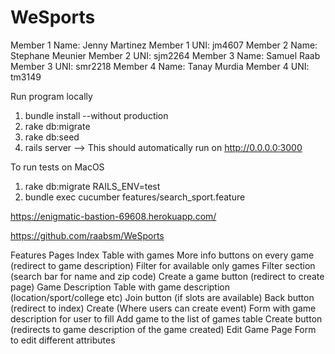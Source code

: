 # WeSports

Member 1 Name: Jenny Martinez
Member 1 UNI: jm4607
Member 2 Name: Stephane Meunier
Member 2 UNI: sjm2264
Member 3 Name: Samuel Raab
Member 3 UNI: smr2218
Member 4 Name: Tanay Murdia
Member 4 UNI: tm3149

Run program locally
1. bundle install --without production
2. rake db:migrate
3. rake db:seed
4. rails server
--> This should automatically run on http://0.0.0.0:3000

To run tests on MacOS
1. rake db:migrate RAILS_ENV=test
2. bundle exec cucumber features/search_sport.feature 

https://enigmatic-bastion-69608.herokuapp.com/ 

https://github.com/raabsm/WeSports

Features
Pages
	Index 
		Table with games
		More info buttons on every game (redirect to game description)
		Filter for available only games
		Filter section (search bar for name and zip code)
		Create a game button (redirect to create page)
Game Description 
	Table with game description (location/sport/college etc)
	Join button (if slots are available)
	Back button (redirect to index)
Create (Where users can create event)
	Form with game description for user to fill
	Add game to the list of games table
	Create button (redirects to game description of the game created)
Edit Game Page
	Form to edit different attributes
